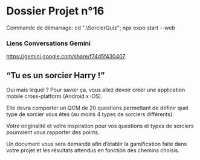﻿# Dossier Projet n°16

Commande de démarrage:
cd ".\SorcierQuiz\"; npx expo start --web  

### Liens Conversations Gemini

https://gemini.google.com/share/f74d5f430407

## “Tu es un sorcier Harry !”

Oui mais lequel ?
Pour savoir ça, vous allez devoir créer une application mobile cross-platform (Android x iOS).

Elle devra comporter un QCM de 20 questions permettant de définir quel type de sorcier vous êtes (au moins 4 types de sorciers différents).

Votre originalité et votre inspiration pour vos questions et types de sorciers pourraient vous rapporter des points.

Un document vous sera demandé afin d’établir la gamification faite dans votre projet et les résultats attendus en fonction des chemins choisis.